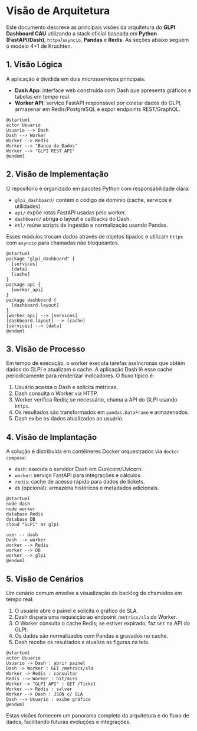 # Visão de Arquitetura

Este documento descreve as principais visões da arquitetura do **GLPI Dashboard CAU** utilizando a stack oficial baseada em **Python (FastAPI/Dash)**, `httpx`/`asyncio`, **Pandas** e **Redis**. As seções abaixo seguem o modelo 4+1 de Kruchten.

## 1. Visão Lógica

A aplicação é dividida em dois microsserviços principais:

- **Dash App**: interface web construída com Dash que apresenta gráficos e tabelas em tempo real.
- **Worker API**: serviço FastAPI responsável por coletar dados do GLPI, armazenar em Redis/PostgreSQL e expor endpoints REST/GraphQL.

```
@startuml
actor Usuario
Usuario --> Dash
Dash --> Worker
Worker --> Redis
Worker --> "Banco de Dados"
Worker --> "GLPI REST API"
@enduml
```

## 2. Visão de Implementação

O repositório é organizado em pacotes Python com responsabilidade clara:

- `glpi_dashboard/` contém o código de domínio (cache, serviços e utilidades).
- `api/` expõe rotas FastAPI usadas pelo worker.
- `dashboard/` abriga o layout e callbacks do Dash.
- `etl/` reúne scripts de ingestão e normalização usando Pandas.

Esses módulos trocam dados através de objetos tipados e utilizam `httpx` com `asyncio` para chamadas não bloqueantes.

```
@startuml
package "glpi_dashboard" {
  [services]
  [data]
  [cache]
}
package api {
  [worker_api]
}
package dashboard {
  [dashboard.layout]
}
[worker_api] --> [services]
[dashboard.layout] --> [cache]
[services] --> [data]
@enduml
```

## 3. Visão de Processo

Em tempo de execução, o worker executa tarefas assíncronas que obtêm dados do GLPI e atualizam o cache. A aplicação Dash lê esse cache periodicamente para renderizar indicadores. O fluxo típico é:

1. Usuário acessa o Dash e solicita métricas.
2. Dash consulta o Worker via HTTP.
3. Worker verifica Redis; se necessário, chama a API do GLPI usando `httpx`.
4. Os resultados são transformados em `pandas.DataFrame` e armazenados.
5. Dash exibe os dados atualizados ao usuário.

## 4. Visão de Implantação

A solução é distribuída em contêineres Docker orquestrados via `docker compose`:

- `dash`: executa o servidor Dash em Gunicorn/Uvicorn.
- `worker`: serviço FastAPI para integrações e cálculos.
- `redis`: cache de acesso rápido para dados de tickets.
- `db` (opcional): armazena históricos e metadados adicionais.

```
@startuml
node dash
node worker
database Redis
database DB
cloud "GLPI" as glpi

user -- dash
Dash --> worker
worker --> Redis
worker --> DB
worker --> glpi
@enduml
```

## 5. Visão de Cenários

Um cenário comum envolve a visualização de backlog de chamados em tempo real:

1. O usuário abre o painel e solicita o gráfico de SLA.
2. Dash dispara uma requisição ao endpoint `/metrics/sla` do Worker.
3. O Worker consulta o cache Redis; se estiver expirado, faz `GET` na API do GLPI.
4. Os dados são normalizados com Pandas e gravados no cache.
5. Dash recebe os resultados e atualiza as figuras na tela.

```
@startuml
actor Usuario
Usuario -> Dash : abrir painel
Dash -> Worker : GET /metrics/sla
Worker -> Redis : consultar
Redis --> Worker : hit/miss
Worker -> "GLPI API" : GET /Ticket
Worker --> Redis : salvar
Worker --> Dash : JSON c/ SLA
Dash --> Usuario : exibe gráfico
@enduml
```

Estas visões fornecem um panorama completo da arquitetura e do fluxo de dados, facilitando futuras evoluções e integrações.
